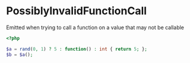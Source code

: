 # PossiblyInvalidFunctionCall

Emitted when trying to call a function on a value that may not be callable

```php
<?php

$a = rand(0, 1) ? 5 : function() : int { return 5; };
$b = $a();
```
